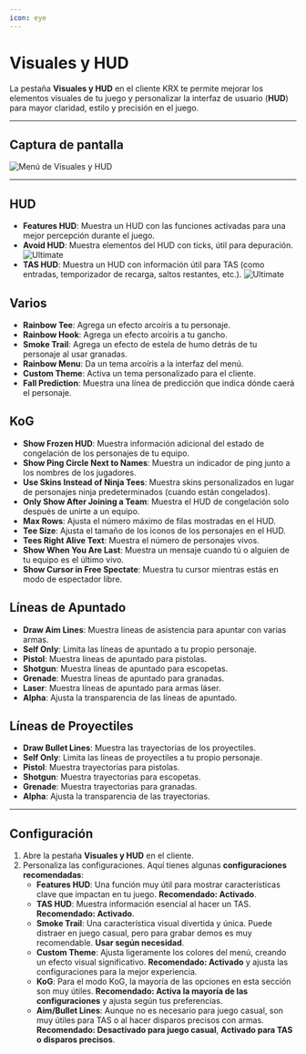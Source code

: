 ```yaml
---
icon: eye
---
```


# Visuales y HUD

La pestaña **Visuales y HUD** en el cliente KRX te permite mejorar los elementos visuales de tu juego y personalizar la interfaz de usuario (**HUD**) para mayor claridad, estilo y precisión en el juego.

---

## **Captura de pantalla**
![Menú de Visuales y HUD](https://raw.githubusercontent.com/Krixx1337/krxclient-docs/refs/heads/main/images/visuals-hud-menu.png)

---

## **HUD**
- **Features HUD**: Muestra un HUD con las funciones activadas para una mejor percepción durante el juego.
- **Avoid HUD**: Muestra elementos del HUD con ticks, útil para depuración. ![Ultimate](https://img.shields.io/badge/Ultimate-%23f76d6d?style=flat-square)
- **TAS HUD**: Muestra un HUD con información útil para TAS (como entradas, temporizador de recarga, saltos restantes, etc.). ![Ultimate](https://img.shields.io/badge/Ultimate-%23f76d6d?style=flat-square)

## **Varios**
- **Rainbow Tee**: Agrega un efecto arcoíris a tu personaje.
- **Rainbow Hook**: Agrega un efecto arcoíris a tu gancho.
- **Smoke Trail**: Agrega un efecto de estela de humo detrás de tu personaje al usar granadas.
- **Rainbow Menu**: Da un tema arcoíris a la interfaz del menú.
- **Custom Theme**: Activa un tema personalizado para el cliente.
- **Fall Prediction**: Muestra una línea de predicción que indica dónde caerá el personaje.

## **KoG**
- **Show Frozen HUD**: Muestra información adicional del estado de congelación de los personajes de tu equipo.
- **Show Ping Circle Next to Names**: Muestra un indicador de ping junto a los nombres de los jugadores.
- **Use Skins Instead of Ninja Tees**: Muestra skins personalizados en lugar de personajes ninja predeterminados (cuando están congelados).
- **Only Show After Joining a Team**: Muestra el HUD de congelación solo después de unirte a un equipo.
- **Max Rows**: Ajusta el número máximo de filas mostradas en el HUD.
- **Tee Size**: Ajusta el tamaño de los iconos de los personajes en el HUD.
- **Tees Right Alive Text**: Muestra el número de personajes vivos.
- **Show When You Are Last**: Muestra un mensaje cuando tú o alguien de tu equipo es el último vivo.
- **Show Cursor in Free Spectate**: Muestra tu cursor mientras estás en modo de espectador libre.

## **Líneas de Apuntado**
- **Draw Aim Lines**: Muestra líneas de asistencia para apuntar con varias armas.
- **Self Only**: Limita las líneas de apuntado a tu propio personaje.
- **Pistol**: Muestra líneas de apuntado para pistolas.
- **Shotgun**: Muestra líneas de apuntado para escopetas.
- **Grenade**: Muestra líneas de apuntado para granadas.
- **Laser**: Muestra líneas de apuntado para armas láser.
- **Alpha**: Ajusta la transparencia de las líneas de apuntado.

## **Líneas de Proyectiles**
- **Draw Bullet Lines**: Muestra las trayectorias de los proyectiles.
- **Self Only**: Limita las líneas de proyectiles a tu propio personaje.
- **Pistol**: Muestra trayectorias para pistolas.
- **Shotgun**: Muestra trayectorias para escopetas.
- **Grenade**: Muestra trayectorias para granadas.
- **Alpha**: Ajusta la transparencia de las trayectorias.

---

## **Configuración**

1. Abre la pestaña **Visuales y HUD** en el cliente.
2. Personaliza las configuraciones. Aquí tienes algunas **configuraciones recomendadas**:
   - **Features HUD**: Una función muy útil para mostrar características clave que impactan en tu juego. **Recomendado: Activado**.
   - **TAS HUD**: Muestra información esencial al hacer un TAS. **Recomendado: Activado**.
   - **Smoke Trail**: Una característica visual divertida y única. Puede distraer en juego casual, pero para grabar demos es muy recomendable. **Usar según necesidad**.
   - **Custom Theme**: Ajusta ligeramente los colores del menú, creando un efecto visual significativo. **Recomendado: Activado** y ajusta las configuraciones para la mejor experiencia.
   - **KoG**: Para el modo KoG, la mayoría de las opciones en esta sección son muy útiles. **Recomendado: Activa la mayoría de las configuraciones** y ajusta según tus preferencias.
   - **Aim/Bullet Lines**: Aunque no es necesario para juego casual, son muy útiles para TAS o al hacer disparos precisos con armas. **Recomendado: Desactivado para juego casual**, **Activado para TAS o disparos precisos**.
